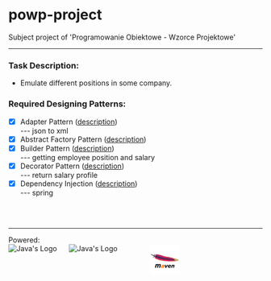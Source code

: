 # powp-project
Subject project of 'Programowanie Obiektowe - Wzorce Projektowe'

---
### Task Description:
  * Emulate different positions in some company.
 
 ### Required Designing Patterns:
  - [x] Adapter Pattern ([description](https://refactoring.guru/design-patterns/adapter)) <br>
  --- json to xml
  - [x] Abstract Factory Pattern ([description](https://refactoring.guru/design-patterns/abstract-factory))
  - [x] Builder Pattern ([description](https://refactoring.guru/design-patterns/builder)) <br>
  --- getting employee position and salary
  - [x] Decorator Pattern ([description](https://refactoring.guru/design-patterns/decorator)) <br>
  --- return salary profile
  - [x] Dependency Injection ([description](https://en.wikipedia.org/wiki/Dependency_injection)) <br>
  --- spring

<br><br>
***
Powered:<br>
<img src="https://middle.hipng.com/20190415/af/java-logo-png-java-programming-language-clipart-f7e66ee4dafa52a9.jpg" alt="Java's Logo" height="50px" width="110px" style="float: left; margin-right: 10px;" /> <img src="https://www.pngfind.com/pngs/m/53-535670_spring-framework-logo-spring-boot-hd-png-download.png" alt="Java's Logo" height="50px" width="150px" style="float: left; margin-right: 10px;" /> &nbsp;&nbsp;&nbsp; <img src="https://raw.githubusercontent.com/CAST-Extend/resources/master/com.castsoftware.JEE-MavenHttp.png" alt="Java's Logo" height="60px" width="60px" style="float: left; margin-right: 10px;" />
